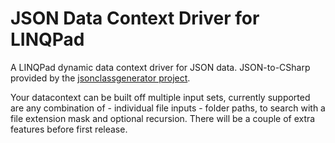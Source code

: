 # JSON Data Context Driver for LINQPad

A LINQPad dynamic data context driver for JSON data.
JSON-to-CSharp provided by the [jsonclassgenerator project](http://jsonclassgenerator.codeplex.com/).

Your datacontext can be built off multiple input sets, currently supported are any combination of 
	- individual file inputs
	- folder paths, to search with a file extension mask and optional recursion.
There will be a couple of extra features before first release. 